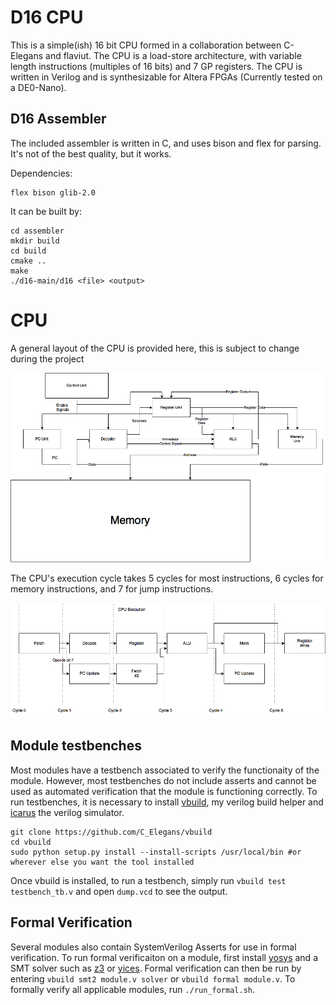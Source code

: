 # D16 CPU
This is a simple(ish) 16 bit CPU formed in a collaboration between C-Elegans and flaviut.
The CPU is a load-store architecture, with variable length instructions (multiples of 16 bits) and 7 GP registers.
The CPU is written in Verilog and is synthesizable for Altera FPGAs (Currently tested on a DE0-Nano).


## D16 Assembler
The included assembler is written in C, and uses bison and flex for parsing. It's not of the best quality, but it works.
 
Dependencies:
```
flex bison glib-2.0
```

It can be built by:

```
cd assembler
mkdir build
cd build
cmake ..
make 
./d16-main/d16 <file> <output>
```


# CPU 
A general layout of the CPU is provided here, this is subject to change during the project


![alt text](https://raw.githubusercontent.com/C-Elegans/d16/master/D16%20Cpu%20Diagram.png "D16 CPU Diagram")


The CPU's execution cycle takes 5 cycles for most instructions, 6 cycles for memory instructions, and 7 for jump instructions.


![alt text](https://raw.githubusercontent.com/C-Elegans/d16/master/CPU%20Execution.png "D16 Execution Diagram")


## Module testbenches
Most modules have a testbench associated to verify the functionaity of the module. However, most testbenches do not include asserts and cannot be used as automated verification that the module is functioning correctly. To run testbenches, it is necessary to install [vbuild](https://github.com/C_Elegans/vbuild), my verilog build helper and [icarus](http://iverilog.icarus.com) the verilog simulator.


```
git clone https://github.com/C_Elegans/vbuild
cd vbuild
sudo python setup.py install --install-scripts /usr/local/bin #or wherever else you want the tool installed
```

Once vbuild is installed, to run a testbench, simply run `vbuild test testbench_tb.v` and open `dump.vcd` to see the output.


## Formal Verification
Several modules also contain SystemVerilog Asserts for use in formal verification. To run formal verificaiton on a module, first install [yosys](https://github.com/cliffordwolf/yosys) and a SMT solver such as [z3](https://github.com/Z3Prover/z3) or [yices](http://yices.csl.sri.com). Formal verification can then be run by entering `vbuild smt2 module.v solver` or `vbuild formal module.v`. To formally verify all applicable modules, run `./run_formal.sh`.
